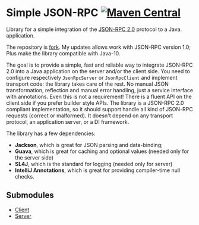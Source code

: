 Simple JSON-RPC
[![Maven Central](https://maven-badges.herokuapp.com/maven-central/io.github.kosik/simple-json-rpc-client/badge.svg)](https://maven-badges.herokuapp.com/maven-central/io.github.kosik/simple-json-rpc-client/)
===================

Library for a simple integration of the [JSON-RPC 2.0](http://www.jsonrpc.org/specification) protocol to a Java.
application. 

The repository is [fork](https://github.com/arteam/simple-json-rpc). My updates allows work with JSON-RPC version 1.0; Plus make the library compatible with Java-10.

The goal is to provide a simple, fast and reliable way to integrate JSON-RPC 2.0 into a Java application on the server
and/or the client side. You need to configure respectively `JsonRpcServer` or `JsonRpcClient` and implement transport code:
the library takes care of the rest. No manual JSON transformation, reflection and manual error handling, just a service
interface with annotations. Even this is not a requirement! There is a fluent API on the client side if you prefer
builder style APIs. The library is a JSON-RPC 2.0 compliant implementation, so it should support handle all kind of
JSON-RPC requests (correct or malformed). It doesn't depend on any transport protocol, an application server, or a DI
framework.

The library has a few dependencies:

* **Jackson**, which is great for JSON parsing and data-binding;
* **Guava**, which is great for caching and optional values (needed only for the server side)
* **SL4J**, which is the standard for logging (needed only for server)
* **IntelliJ Annotations**, which is great for providing compiler-time null checks.

Submodules
-----------

* [Client](https://github.com/arteam/simple-json-rpc/tree/master/client)
* [Server](https://github.com/arteam/simple-json-rpc/tree/master/server)

